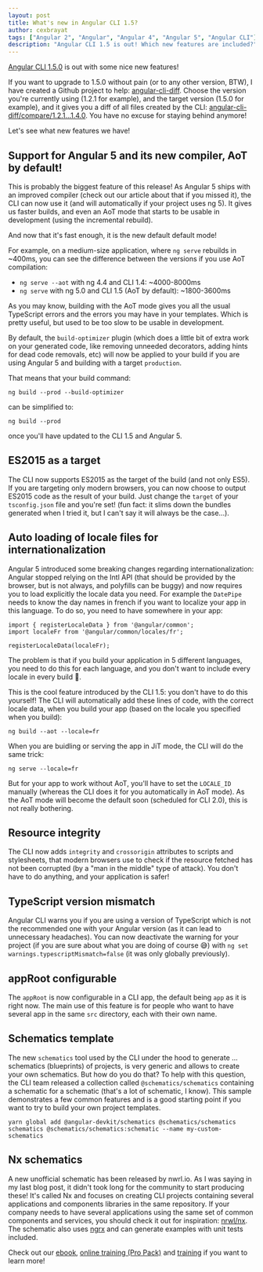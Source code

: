 ```yaml
---
layout: post
title: What's new in Angular CLI 1.5?
author: cexbrayat
tags: ["Angular 2", "Angular", "Angular 4", "Angular 5", "Angular CLI"]
description: "Angular CLI 1.5 is out! Which new features are included?"
---
```


[Angular CLI 1.5.0](https://github.com/angular/angular-cli/releases/tag/v1.5.0) is out with some nice new features!

If you want to upgrade to 1.5.0 without pain (or to any other version, BTW), I have created a Github project to help: [angular-cli-diff](https://github.com/cexbrayat/angular-cli-diff). Choose the version you're currently using (1.2.1 for example), and the target version (1.5.0 for example), and it gives you a diff of all files created by the CLI: [angular-cli-diff/compare/1.2.1…1.4.0](https://github.com/cexbrayat/angular-cli-diff/compare/1.2.1...1.5.0). You have no excuse for staying behind anymore!

Let's see what new features we have!

## Support for Angular 5 and its new compiler, AoT by default!

This is probably the biggest feature of this release!
As Angular 5 ships with an improved compiler (check out our article about that if you missed it),
the CLI can now use it (and will automatically if your project uses ng 5).
It gives us faster builds,
and even an AoT mode that starts to be usable in development (using the incremental rebuild).

And now that it's fast enough, it is the new default default mode!

For example, on a medium-size application, where `ng serve` rebuilds in ~400ms,
you can see the difference between the versions if you use AoT compilation:

- `ng serve --aot` with ng 4.4 and CLI 1.4: ~4000-8000ms
- `ng serve` with ng 5.0 and CLI 1.5 (AoT by default): ~1800-3600ms

As you may know, building with the AoT mode gives you all the usual TypeScript errors
and the errors you may have in your templates.
Which is pretty useful, but used to be too slow to be usable in development.

By default, the `build-optimizer` plugin (which does a little bit of extra work on your generated code, like removing unneeded decorators, adding hints for dead code removals, etc) will now be applied to your build
if you are using Angular 5 and building with a target `production`.

That means that your build command:

    ng build --prod --build-optimizer

can be simplified to:

    ng build --prod

once you'll have updated to the CLI 1.5 and Angular 5.

## ES2015 as a target

The CLI now supports ES2015 as the target of the build (and not only ES5).
If you are targeting only modern browsers, you can now choose to output ES2015 code
as the result of your build.
Just change the `target` of your `tsconfig.json` file and you're set!
(fun fact: it slims down the bundles generated when I tried it, but I can't say it will always be the case...).

## Auto loading of locale files for internationalization

Angular 5 introduced some breaking changes regarding internationalization:
Angular stopped relying on the Intl API (that should be provided by the browser,
but is not always, and polyfills can be buggy) and now requires you to load explicitly
the locale data you need. For example the `DatePipe` needs to know the day names in french if you want to localize your app in this language.
To do so, you need to have somewhere in your app:

    import { registerLocaleData } from '@angular/common';
    import localeFr from '@angular/common/locales/fr';

    registerLocaleData(localeFr);

The problem is that if you build your application in 5 different languages,
you need to do this for each language, and you don't want to include every locale in every build 🤔.

This is the cool feature introduced by the CLI 1.5: you don't have to do this yourself!
The CLI will automatically add these lines of code, with the correct locale data,
when you build your app (based on the locale you specified when you build):

    ng build --aot --locale=fr

When you are buidling or serving the app in JiT mode, the CLI will do the same trick:

    ng serve --locale=fr

But for your app to work without AoT, you'll have to set the `LOCALE_ID` manually
(whereas the CLI does it for you automatically in AoT mode).
As the AoT mode will become the default soon (scheduled for CLI 2.0),
this is not really bothering.

## Resource integrity

The CLI now adds `integrity` and `crossorigin` attributes to scripts and stylesheets,
that modern browsers use to check if the resource fetched has not been corrupted
(by a "man in the middle" type of attack).
You don't have to do anything, and your application is safer!

## TypeScript version mismatch

Angular CLI warns you if you are using a version of TypeScript
which is not the recommended one with your Angular version
(as it can lead to unnecessary headaches).
You can now deactivate the warning for your project (if you are sure about what you are doing of course 😅)
with `ng set warnings.typescriptMismatch=false` (it was only globally previously).

## appRoot configurable

The `appRoot` is now configurable in a CLI app,
the default being `app` as it is right now.
The main use of this feature is for people who want to have several app in the same `src` directory,
each with their own name.

## Schematics template

The new `schematics` tool used by the CLI under the hood to generate ... schematics (blueprints) of projects,
is very generic and allows to create your own schematics.
But how do you do that? To help with this question, the CLI team released a collection called `@schematics/schematics` containing a schematic for a schematic (that's a lot of schematic, I know).
This sample demonstrates a few common features and is a good starting point
if you want to try to build your own project templates.

    yarn global add @angular-devkit/schematics @schematics/schematics
    schematics @schematics/schematics:schematic --name my-custom-schematics

## Nx schematics

A new unofficial schematic has been released by nwrl.io.
As I was saying in my last blog post, it didn't took long for the community to start producing these!
It's called Nx and focuses on creating CLI projects containing several applications and components libraries in the same repository.
If your company needs to have several applications using the same set of common components and services,
you should check it out for inspiration: [nrwl/nx](https://github.com/nrwl/nx).
The schematic also uses [ngrx](https://github.com/ngrx) and can generate examples with unit tests included.

Check out our [ebook](https://books.ninja-squad.com/angular), [online training (Pro Pack)](https://angular-exercises.ninja-squad.com/) and [training](http://ninja-squad.com/training/angular) if you want to learn more!
